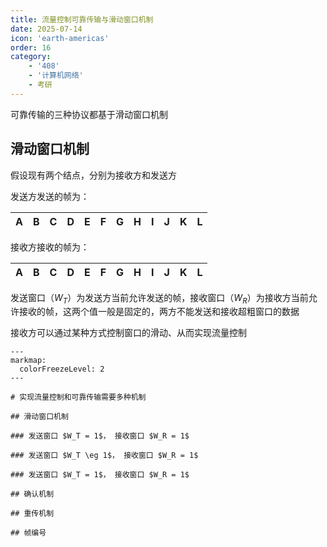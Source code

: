 ```yaml
---
title: 流量控制可靠传输与滑动窗口机制
date: 2025-07-14
icon: 'earth-americas'
order: 16
category: 
    - '408'
    - '计算机网络'
    - 考研
---
```


可靠传输的三种协议都基于滑动窗口机制

## 滑动窗口机制

假设现有两个结点，分别为接收方和发送方

发送方发送的帧为：

| A | B | C | D | E | F | G | H | I | J | K | L |
| --- | --- | --- | --- | --- | --- | --- | --- | --- | --- | --- | --- |

接收方接收的帧为：

| A | B | C | D | E | F | G | H | I | J | K | L |
| --- | --- | --- | --- | --- | --- | --- | --- | --- | --- | --- | --- |

发送窗口（$W_T$）为发送方当前允许发送的帧，接收窗口（$W_R$）为接收方当前允许接收的帧，这两个值一般是固定的，两方不能发送和接收超粗窗口的数据

接收方可以通过某种方式控制窗口的滑动、从而实现流量控制

```markmap
---
markmap:
  colorFreezeLevel: 2
---

# 实现流量控制和可靠传输需要多种机制

## 滑动窗口机制

### 发送窗口 $W_T = 1$， 接收窗口 $W_R = 1$

### 发送窗口 $W_T \eg 1$， 接收窗口 $W_R = 1$

### 发送窗口 $W_T = 1$， 接收窗口 $W_R = 1$

## 确认机制

## 重传机制

## 帧编号

```